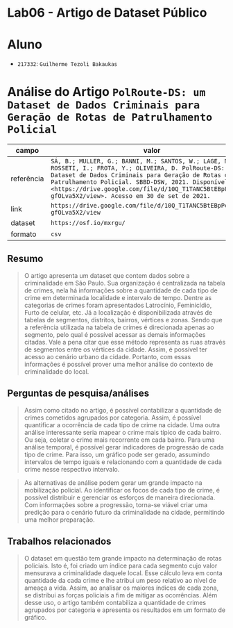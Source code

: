 # Lab06 - Artigo de Dataset Público

# Aluno
* `217332`: `Guilherme Tezoli Bakaukas`

# Análise do Artigo `PolRoute-DS: um Dataset de Dados Criminais para Geração de Rotas de Patrulhamento Policial`

| campo | valor |
|------------|----------------------------------------|
| referência | `SÁ, B.; MULLER, G.; BANNI, M.; SANTOS, W.; LAGE, M.; ROSSETI, I.; FROTA, Y.; OLIVEIRA, D. PolRoute-DS: um Dataset de Dados Criminais para Geração de Rotas de Patrulhamento Policial. SBBD-DSW, 2021. Disponível em: <https://drive.google.com/file/d/10Q_T1TANC5BtEBpPexsTv7-gfOLva5X2/view>. Acesso em 30 de set de 2021.` |
| link       | `https://drive.google.com/file/d/10Q_T1TANC5BtEBpPexsTv7-gfOLva5X2/view` |
| dataset | `https://osf.io/mxrgu/` |
| formato | `csv` |

## Resumo

> O artigo apresenta um dataset que contem dados sobre a criminalidade em São Paulo. Sua organização é centralizada na tabela de crimes, nela há informações sobre a quantidade de cada tipo de crime em determinada localidade e intervalo de tempo. Dentre as categorias de crimes foram apresentados Latrocínio, Feminicídio, Furto de celular, etc. Já a localização é disponibilizada através de tabelas de segmentos, distritos, bairros, vértices e zonas. Sendo que a referência utilizada na tabela de crimes é direcionada apenas ao segmento, pelo qual é possível acessar as demais informações citadas. Vale a pena citar que esse método representa as ruas através de segmentos entre os vértices da cidade. Assim, é possível ter acesso ao cenário urbano da cidade. Portanto, com essas informações é possível prover uma melhor análise do contexto de criminalidade do local.

## Perguntas de pesquisa/análises

> Assim como citado no artigo, é possível contabilizar a quantidade de crimes cometidos agrupados por categoria. Assim, é possível quantificar a ocorrência de cada tipo de crime na cidade. Uma outra análise interessante seria mapear o crime mais típico de cada bairro. Ou seja, coletar o crime mais recorrente em cada bairro. Para uma análise temporal, é possível gerar indicadores de progressão de cada tipo de crime. Para isso, um gráfico pode ser gerado, assumindo intervalos de tempo iguais e relacionando com a quantidade de cada crime nesse respectivo intervalo.

> As alternativas de análise podem gerar um grande impacto na mobilização policial. Ao identificar os focos de cada tipo de crime, é possível distribuir e gerenciar os esforços de maneira direcionada. Com informações sobre a progressão, torna-se viável criar uma predição para o cenário futuro da criminalidade na cidade, permitindo uma melhor preparação. 

## Trabalhos relacionados

> O dataset em questão tem grande impacto na determinação de rotas policiais. Isto é, foi criado um índice para cada segmento cujo valor mensurava a criminalidade daquele local. Esse cálculo leva em conta quantidade da cada crime e lhe atribui um peso relativo ao nível de ameaça a vida. Assim, ao analisar os maiores índices de cada zona, se distribui as  forças policiais a fim de mitigar as ocorrências. Além desse uso, o artigo também contabiliza a quantidade de crimes agrupados por categoria e apresenta os resultados em um formato de gráfico.
